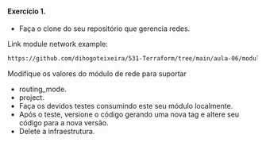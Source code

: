 #### Exercício 1. 

- Faça o clone do seu repositório que gerencia redes. 

Link module network example:
```sh
https://github.com/dihogoteixeira/531-Terraform/tree/main/aula-06/modules/gcp-networks
```

Modifique os valores do módulo de rede para suportar 
- routing_mode.
- project.
- Faça os devidos testes consumindo este seu módulo localmente.
- Após o teste, versione o código gerando uma nova tag e altere seu código para a nova versão.
- Delete a infraestrutura.